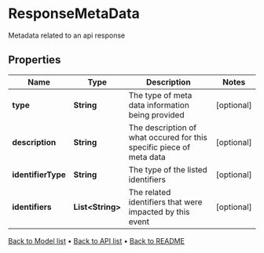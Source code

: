 

# ResponseMetaData

Metadata related to an api response

## Properties

| Name | Type | Description | Notes |
|------------ | ------------- | ------------- | -------------|
|**type** | **String** | The type of meta data information being provided |  [optional] |
|**description** | **String** | The description of what occured for this specific piece of meta data |  [optional] |
|**identifierType** | **String** | The type of the listed identifiers |  [optional] |
|**identifiers** | **List&lt;String&gt;** | The related identifiers that were impacted by this event |  [optional] |



[Back to Model list](../README.md#documentation-for-models) &#8226; [Back to API list](../README.md#documentation-for-api-endpoints) &#8226; [Back to README](../README.md)


